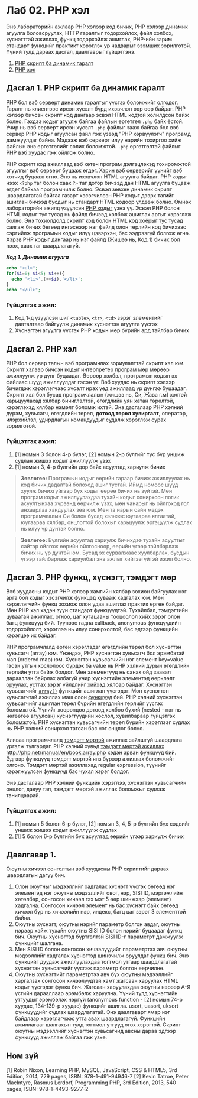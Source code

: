 # Лаб 02. PHP хэл
Энэ лабораторийн ажлаар PHP хэлээр код бичих, PHP хэлээр динамик агуулга боловсруулах, HTTP гаралтыг тодорхойлох, файл холбох, хүснэгттэй ажиллах, функц тодорхойлж ашиглах, PHP-ийн зарим стандарт функцийг практикт хэрэглэх ур чадварыг эзэмших зорилготой. Үүний тулд дараах дасгал, даалгаврыг гүйцэтгэнэ.

1. [PHP скрипт ба динамик гаралт](#ex1)
2. [PHP хэл](#ex2)

## <a name="ex1"></a>Дасгал 1. PHP скрипт ба динамик гаралт
PHP бол вэб серверт динамик гаралтыг үүсгэх боломжийг олгодог. Гаралт нь клиентээс ирсэн хүсэлт бүрд ихэвчлэн өөр өөр байдаг. PHP хэлээр бичсэн скрипт код дангаар эсвэл HTML кодтой холилдсон байж болно. Гэхдээ кодыг агуулж байгаа файлын өргөтгөл `.php` байх ёстой. Учир нь вэб серверт ирсэн хүсэлт `.php` файлыг зааж байгаа бол вэб сервер PHP кодыг агуулсан файл гэж үзээд "PHP хөрвүүлэгч" програмд дамжуулдаг байна. Мэдээж вэб серверт илүү нарийн тохиргоо хийж файлын энэ өргөтгөлийг солих боломжтой. `.php` өргөтгөлтэй файлыг PHP вэб хуудас гэж ойлгож болно.

PHP скрипт код ажиллаад вэб хөтөч програм дэлгэцлэхэд тохиромжтой агуулгыг вэб серверт буцааж өгдөг. Харин вэб серверийг үүнийг вэб хөтчид буцааж өгнө. Энэ нь ихэвчлэн HTML агуулга байдаг. PHP кодыг нээх `<?php` таг болон хаах `?>` таг дотор бичээд дан HTML агуулга буцааж өгдөг байхаа програмчилж болно. Эсвэл зөвхөн динамик скрипт шаардлагатай байгаа газарт хэсэгчилсэн PHP кодыг дээрх тагийг ашиглан бичээд бусдыг нь стандарт HTML кодоор үлдээж болно. Өмнөх лабораторийн ажилд үзүүлсэн [PHP кодыг](lab01-webserver.md#code2) үзнэ үү. Эсвэл PHP болон HTML кодыг тус тусад нь файлд бичээд холбож ашиглах аргыг хэрэглэж болно. Энэ тохиолдолд скрипт код болон HTML код хоёрыг тус тусад салгаж бичих бөгөөд ингэснээр нэг файлд олон төрлийн код бичихээс сэргийлж програмын кодыг илүү цэвэрхэн, бас ээдрээгүй болгож өгнө. Хэрэв PHP кодыг дангаар нь нэг файлд (Жишээ нь, Код 1) бичих бол нээх, хаах таг шаардлагагүй.

<a name="code1"></a>***Код 1. Динамик агуулга***
```php
echo "<ul>"; 
for($i=0; $i<5; $i++){
  echo '<li>'.(++$i).'</li>'; 
}
echo "</ul>";
```

### Гүйцэтгэх ажил:
1. Код 1-д үзүүлсэн шиг `<table>`, `<tr>`, `<td>` зэрэг элементийг давталтаар байгуулж динамик хүснэгтэн агуулга үүсгэх
2. Хүснэгтэн агуулга үүсгэх PHP кодын мөр бүрийн ард тайлбар бичих

## <a name="ex1"></a>Дасгал 2. PHP хэл
PHP бол сервер талын вэб програмчлах зориулалттай скрипт хэл юм. Скрипт хэлээр бичсэн кодыг интерпретер програм мөр мөрөөр ажиллуулж үр дүнг буцаадаг. Өөрөөр хэлбэл, програмын кодын эх файлаас шууд ажиллуулдаг гэсэн үг. Вэб хуудас нь скрипт хэлээр бичигдэж хэрэглэгчээс хүсэлт ирэх үед ажиллаад үр дүнгээ буцаадаг.
Скрипт хэл бол бусад програмчлалын (жишээ нь, Си, Жава г.м) хэлтэй харьцуулахад хялбар бичиглэлтэй, өгөгдлийн уян хатан төрөлтэй, хэрэглэхэд хялбар нэмэлт боломж ихтэй. Энэ дасгалаар PHP хэлний дүрэм, хувьсагч, өгөгдлийн төрөл, **дотоод төрөл хувиргалт**, оператор, илэрхийлэл, удирдлагын командуудыг судалж хэрэглэж сурах зорилготой.

### Гүйцэтгэх ажил:
1. [1] номын 3 болон 4-р бүлэг, [2] номын 2-р бүлгийг тус бүр уншиж судлан жишээ кодыг ажиллуулж үзэх
2. [1] номын 3, 4-р бүлгийн дор байх асуултад хариулж бичих

> **Зөвлөгөө:** Програмын кодыг өөрийн гараар бичиж ажиллуулах нь код бичих дадалтай болоход ашиг тустай. Иймд номоос шууд хуулж бичихгүйгээр бүх кодыг өөрөө бичих нь зүйтэй. Мөн програм кодыг ажиллуулахдаа тухайн кодыг сонирхсон логик асуултынхаа хүрээнд өөрчилж үзэх, мөн чанарыг нь ойлгоход гол анхаарлаа хандуулах зөв юм. Мөн та нарын сайн мэдэх програмчлалын Си болон бусад хэлнээс юугаараа ялгаатай, юугаараа хялбар, онцлогтой болохыг харьцуулж эргэцүүлж судлах нь илүү үр дүнтэй болно.

> **Зөвлөгөө:** Бүлгийн асуултад хариулж бичихдээ тухайн асуултыг сайтар ойлгож өөрийн ойлгосноор, өөрийн үгээр тайлбарлаж бичих нь үр дүнтэй юм. Бусад эх сурвалжаас хуулбарлах, бусдын үгээр тайлбарлаж хариулбал энэ ажлыг хийгээгүйтэй ижил болно.

## Дасгал 3.	PHP функц, хүснэгт, тэмдэгт мөр
Вэб хуудасны кодыг PHP хэлээр хамгийн хялбар зохион байгуулах нэг арга бол кодыг хэсэгчилж функцэд хувааж хадгалах юм. Мөн хэрэглэгчийн функц зохиож олон удаа ашиглах практик өргөн байдаг. Мөн PHP хэл хэдэн зуун стандарт функцүүдтэй. Тухайлбал, тэмдэгтийн цуваатай ажиллах, огноо, цаг хугацааны тооцоолол хийх зэрэг олон багц функцүүд бий. Түүнээс гадна callback, anonymous функцүүдийн тодорхойлолт, хэрэглээ нь илүү сонирхолтой, бас эдгээр функцийн хэрэгцээ их байдаг.

PHP програмчлалд өргөн хэрэглэдэг өгөгдлийн төрөл бол хүснэгтэн хувьсагч (array) юм. Үнэндээ, PHP хүснэгтэн хувьсагч бол эрэмбэтэй мап (ordered map) юм. Хүснэгтэн хувьсагчийн нэг элемент key=value гэсэн утгын хослолоос бүрдэх ба value нь PHP хэлний дурын өгөгдлийн төрлийн утга байж болдог. Мөн элементүүд нь санах ойд заавал дарааллан байрлах албагүй учир хүснэгтийн элементэд өөрчлөлт оруулах, устгах зэрэг үйлдлийг хийхэд хялбар байдаг. Хүснэгтэн хувьсагчийг [`array()`](http://php.net/manual/en/function.array.php) функцийг ашиглан үүсгэдэг. Мөн хүснэгтэн хувьсагчтай ажиллах маш олон [функцүүд](http://php.net/manual/en/ref.array.php) бий. PHP хэлний хүснэгтэн хувьсагчийг ашиглан төрөл бүрийн өгөгдлийн төрлийг үүсгэх боломжтой. Үүнийг хоорондоо дотоод холбоо бүхий (nested - нэг нь нөгөөгөө агуулсан) хүснэгтүүдийн хослол, хувилбараар гүйцэтгэх боломжтой. PHP хүснэгтэн хувьсагчийн төрөл бүрийн хэрэглээг судлах нь PHP хэлний сонирхол татсан бас нэг онцлог болно. 

Аливаа програмчлалд [тэмдэгт мөртэй](http://php.net/language.types.string) ажиллах зайлшгүй шаардлага үргэлж тулгардаг. PHP хэлний хувьд [тэмдэгт мөртэй ажиллах](http://php.net/ref.strings) http://php.net/manual/en/book.array.php хэдэн арван функцүүд бий. Эдгээр функцүүд тэмдэгт мөртэй янз бүрээр ажиллах боломжийг олгоно. Тэмдэгт мөртэй ажиллахад regular expression, түүнийг хэрэгжүүлсэн [функцүүд](http://php.net/manual/en/ref.pcre.php) бас чухал хэрэг болдог.

Энэ дасгалаар PHP хэлний функцийн хэрэглээ, хүснэгтэн хувьсагчийн онцлог, давуу тал, тэмдэгт мөртэй ажиллах боломжыг судлаж танилцаарай.

### Гүйцэтгэх ажил:
1. [1] номын 5 болон 6-р бүлэг, [2] номын 3, 4, 5-р бүлгийн бүх сэдвийг уншиж жишээ кодыг ажиллуулж судлах
2. [1] 5 болон 6-р бүлгийн бүх асуултад өөрийн үгээр хариулж бичих

## Даалгавар 1.	
Оюутны хичээл сонголтын вэб хуудасны PHP скриптийг дараах шаардлагын дагуу бич.
1.	Олон оюутныг мэдээллийг хадгалах хүснэгт үүсгэх бөгөөд нэг элементэд нэг оюутны мэдээллийг овог, нэр, SISI ID, мэргэжлийн хөтөлбөр, сонгосон хичээл гэх мэт 5 өөр шинжээр (элемент) хадгална. Сонгосон хичээл элемент нь бас хүснэгт байх бөгөөд хичээл бүр нь хичээлийн нэр, индекс, багц цаг зэрэг 3 элементтэй байна.
2.	Оюутны хүснэгт, оюутны нэрийг параметр болгон авдаг, оюутны нэрээр хайж тухайн оюутны SISI ID болон нэрийг буцаадаг функц бич. Оюутны хүснэгтэд бүртгэлтэй SISI ID-г параметрт дамжуулж функцийг шалгана.
3.	Мөн SISI ID болон сонгосон хичээлүүдийг параметртээ авч оюутны мэдээллийг хадгалах хүснэгтэд шинэчилж оруулдаг функц бич. Энэ функцийг дуудаж ажиллуулахдаа тогтмол утгаар шаардлагатай хүснэгтэн хувьсагчийг үүсгэж параметр болгон өөрчилнө.
4.	Оюутны хүснэгтийг параметртээ авч бүх оюутны мэдээллийг харгалзах сонгосон хичээлүүдтэй хамт жагсаан харуулах HTML кодыг үүсгэдэг функц бич. Жагсаан харуулахдаа оюутны нэрээр А-Я үсгийн дарааллаар эрэмбэлж харуулна. Үүний тулд хүснэгтийн утгуудыг эрэмбэлэх нэргүй (anonymous function - [2] номын 74-р хуудас, 134-139-р хуудас) функцийг ашигла. usort, uasort, uksort функцүүдийг судлах шаардлагатай.
Энэ даалгаварт ямар нэг байдлаар хэрэглэгчээс утга авах шаардлагагүй. Функцийн ажиллагааг шалгахын тулд тогтмол утгууд өгөх хэрэгтэй. Скрипт оюутны мэдээллийг хүснэгтэн хувьсагчид авсны дараа эдгээр функцүүд ажиллаж байгаа гэж үзье.
## Ном зүй
[1] Robin Nixon, Learning PHP, MySQL, JavaScript, CSS & HTML5, 3rd Edition, 2014, 729 pages, ISBN: 978-1-491-94946-7
[2] Kevin Tatroe, Peter MacIntyre, Rasmus Lerdorf, Programming PHP, 3rd Edition, 2013, 540 pages, ISBN: 978-1-4493-9277-2
